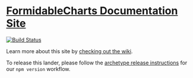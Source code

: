 [FormidableCharts Documentation Site](https://formidable.com/open-source/formidable-charts/)
======================

[![Build Status](https://travis-ci.org/FormidableLabs/formidable-charts-docs.svg?branch=master)](https://travis-ci.org/FormidableLabs/formidable-charts-docs)

Learn more about this site by [checking out the wiki](https://github.com/FormidableLabs/formidable-landers/wiki).

To release this lander, please follow the [archetype release instructions](https://github.com/FormidableLabs/builder-docs-archetype#lander-release) for our `npm version` workflow.
